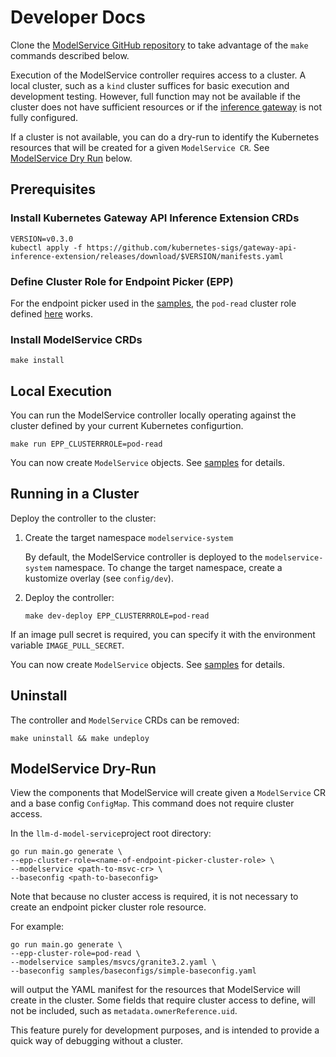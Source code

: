 # Developer Docs

Clone the [ModelService GitHub repository](https://github.com/neuralmagic/llm-d-model-service) to take advantage of the `make` commands described below.

Execution of the ModelService controller requires access to a cluster.
A local cluster, such as a `kind` cluster suffices for basic execution and development testing.
However, full function may not be available if the cluster does not have sufficient resources or if the [inference gateway](https://github.com/neuralmagic/gateway-api-inference-extension) is not fully configured.

If a cluster is not available, you can do a dry-run to identify the Kubernetes resources that will be created for a given `ModelService CR`. See [ModelService Dry Run](#modelservice-dry-run) below.

## Prerequisites

### Install Kubernetes Gateway API Inference Extension CRDs

```shell
VERSION=v0.3.0
kubectl apply -f https://github.com/kubernetes-sigs/gateway-api-inference-extension/releases/download/$VERSION/manifests.yaml
```

### Define Cluster Role for Endpoint Picker (EPP)

For the endpoint picker used in the [samples](https://github.com/neuralmagic/llm-d-model-service/tree/dev/samples), the `pod-read` cluster role defined [here](https://github.com/neuralmagic/gateway-api-inference-extension/blob/dev/config/manifests/inferencepool-resources.yaml#L84-L112) works.

### Install ModelService CRDs

```shell
make install
```

## Local Execution

You can run the ModelService controller locally operating against the cluster defined by your current Kubernetes configurtion.

```shell
make run EPP_CLUSTERRROLE=pod-read
```

You can now create `ModelService` objects. See [samples](https://github.com/neuralmagic/llm-d-model-service/tree/dev/samples) for details.

## Running in a Cluster

Deploy the controller to the cluster:

1. Create the target namespace `modelservice-system`

    By default, the ModelService controller is deployed to the `modelservice-system` namespace. To change the target namespace, create a kustomize overlay (see `config/dev`).

2. Deploy the controller:

    ```shell
    make dev-deploy EPP_CLUSTERRROLE=pod-read
    ```

If an image pull secret is required, you can specify it with the environment variable `IMAGE_PULL_SECRET`.

You can now create `ModelService` objects. See [samples](https://github.com/neuralmagic/llm-d-model-service/tree/dev/samples) for details.

## Uninstall

The controller and `ModelService` CRDs can be removed:

```shell
make uninstall && make undeploy 
```

## ModelService Dry-Run
View the components that ModelService will create given a `ModelService` CR and a base config `ConfigMap`. This command does not require cluster access.

In the `llm-d-model-service`project root directory:

```
go run main.go generate \
--epp-cluster-role=<name-of-endpoint-picker-cluster-role> \
--modelservice <path-to-msvc-cr> \
--baseconfig <path-to-baseconfig>
```

Note that because no cluster access is required, it is not necessary to create an endpoint picker cluster role resource.

For example:

```
go run main.go generate \
--epp-cluster-role=pod-read \
--modelservice samples/msvcs/granite3.2.yaml \
--baseconfig samples/baseconfigs/simple-baseconfig.yaml
```

will output the YAML manifest for the resources that ModelService will create in the cluster. Some fields that require cluster access to define, will not be included, such as `metadata.ownerReference.uid`.

This feature purely for development purposes, and is intended to provide a quick way of debugging without a cluster. 